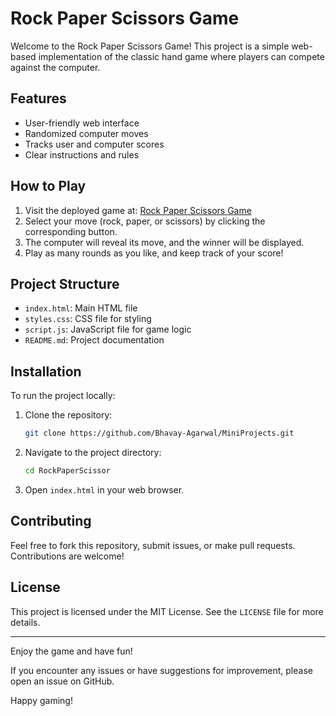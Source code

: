 # Rock Paper Scissors Game

Welcome to the Rock Paper Scissors Game! This project is a simple web-based implementation of the classic hand game where players can compete against the computer.

## Features

- User-friendly web interface
- Randomized computer moves
- Tracks user and computer scores
- Clear instructions and rules

## How to Play

1. Visit the deployed game at: [Rock Paper Scissors Game](https://bhavay-rock-paper-scissor.netlify.app/)
2. Select your move (rock, paper, or scissors) by clicking the corresponding button.
3. The computer will reveal its move, and the winner will be displayed.
4. Play as many rounds as you like, and keep track of your score!

## Project Structure

- `index.html`: Main HTML file
- `styles.css`: CSS file for styling
- `script.js`: JavaScript file for game logic
- `README.md`: Project documentation

## Installation

To run the project locally:

1. Clone the repository:
   ```bash
   git clone https://github.com/Bhavay-Agarwal/MiniProjects.git
   ```
2. Navigate to the project directory:
   ```bash
   cd RockPaperScissor
   ```
3. Open `index.html` in your web browser.

## Contributing

Feel free to fork this repository, submit issues, or make pull requests. Contributions are welcome!

## License

This project is licensed under the MIT License. See the `LICENSE` file for more details.

---

Enjoy the game and have fun!

If you encounter any issues or have suggestions for improvement, please open an issue on GitHub.

Happy gaming!
